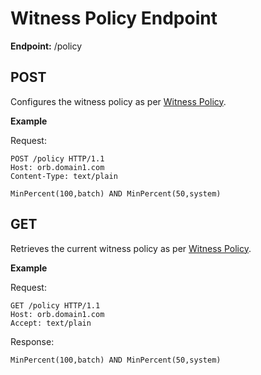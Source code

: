 # Witness Policy Endpoint

**Endpoint:** /policy

## POST

Configures the witness policy as per [Witness Policy](../system/witnesspolicy.html#witness-policy).

**Example**

Request:

```
POST /policy HTTP/1.1
Host: orb.domain1.com
Content-Type: text/plain

MinPercent(100,batch) AND MinPercent(50,system)
```

## GET

Retrieves the current witness policy as per [Witness Policy](../system/witnesspolicy.html#witness-policy).

**Example**

Request:

```
GET /policy HTTP/1.1
Host: orb.domain1.com
Accept: text/plain
```

Response:

```
MinPercent(100,batch) AND MinPercent(50,system)
```
